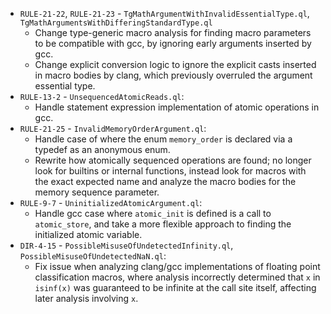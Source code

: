  - `RULE-21-22`, `RULE-21-23` - `TgMathArgumentWithInvalidEssentialType.ql`, `TgMathArgumentsWithDifferingStandardType.ql`
   - Change type-generic macro analysis for finding macro parameters to be compatible with gcc, by ignoring early arguments inserted by gcc.
   - Change explicit conversion logic to ignore the explicit casts inserted in macro bodies by clang, which previously overruled the argument essential type.
 - `RULE-13-2` - `UnsequencedAtomicReads.ql`:
   - Handle statement expression implementation of atomic operations in gcc.
 - `RULE-21-25` - `InvalidMemoryOrderArgument.ql`:
   - Handle case of where the enum `memory_order` is declared via a typedef as an anonymous enum.
   - Rewrite how atomically sequenced operations are found; no longer look for builtins or internal functions, instead look for macros with the exact expected name and analyze the macro bodies for the memory sequence parameter.
 - `RULE-9-7` - `UninitializedAtomicArgument.ql`:
   - Handle gcc case where `atomic_init` is defined is a call to `atomic_store`, and take a more flexible approach to finding the initialized atomic variable.
 - `DIR-4-15` - `PossibleMisuseOfUndetectedInfinity.ql`, `PossibleMisuseOfUndetectedNaN.ql`:
   - Fix issue when analyzing clang/gcc implementations of floating point classification macros, where analysis incorrectly determined that `x` in `isinf(x)` was guaranteed to be infinite at the call site itself, affecting later analysis involving `x`.